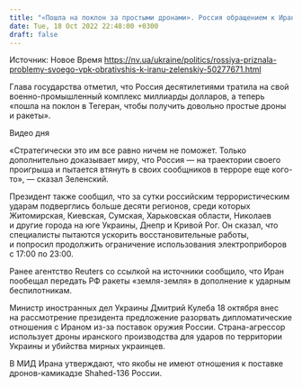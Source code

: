 ```yaml
---
title: "«Пошла на поклон за простыми дронами». Россия обращением к Ирану признала свое военно-политическое банкротство — Зеленский"
date: Tue, 18 Oct 2022 22:48:00 +0300
draft: false
---
```

Источник: Новое Время https://nv.ua/ukraine/politics/rossiya-priznala-problemy-svoego-vpk-obrativshis-k-iranu-zelenskiy-50277671.html


 Глава государства отметил, что Россия десятилетиями тратила на свой военно-промышленный комплекс миллиарды долларов, а теперь «пошла на поклон в Тегеран, чтобы получить довольно простые дроны и ракеты».

 Видео дня   

«Стратегически это им все равно ничем не поможет. Только дополнительно доказывает миру, что Россия — на траектории своего проигрыша и пытается втянуть в своих сообщников в терроре еще кого-то», — сказал Зеленский.

Президент также сообщил, что за сутки российским террористическим ударам подверглись больше десяти регионов, среди которых Житомирская, Киевская, Сумская, Харьковская области, Николаев и другие города на юге Украины, Днепр и Кривой Рог. Он сказал, что специалисты пытаются ускорить восстановительные работы, и попросил продолжить ограничение использования электроприборов с 17:00 по 23:00.

Ранее агентство Reuters со ссылкой на источники сообщило, что Иран пообещал передать РФ ракеты «земля-земля» в дополнение к ударным беспилотникам.

Министр иностранных дел Украины Дмитрий Кулеба 18 октября внес на рассмотрение президента предложение разорвать дипломатические отношения с Ираном из-за поставок оружия России. Страна-агрессор использует дроны иранского производства для ударов по территории Украины и убийства мирных украинцев.

В МИД Ирана утверждают, что якобы не имеют отношения к поставке дронов-камикадзе Shahed-136 России.

